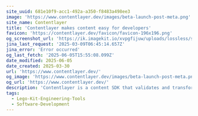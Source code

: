 ```yaml
---
site_uuid: 681e10f9-acc1-492a-a350-f8483a498ee3
image: 'https://www.contentlayer.dev/images/beta-launch-post-meta.png'
site_name: Contentlayer
title: 'Contentlayer makes content easy for developers'
favicon: 'https://contentlayer.dev/favicon/favicon-196x196.png'
og_screenshot_url: 'https://ik.imagekit.io/xvpgfijuw/uploads/lossless/screenshots/20250605_Contentlayer_og_screenshot.jpeg'
jina_last_request: '2025-03-09T06:45:14.657Z'
jina_error: 'Error occurred'
og_last_fetch: '2025-06-05T15:55:08.099Z'
date_modified: 2025-06-05
date_created: 2025-03-30
url: 'https://www.contentlayer.dev/'
og_image: 'https://www.contentlayer.dev/images/beta-launch-post-meta.png'
og_url: 'https://www.contentlayer.dev/'
description: 'Contentlayer is a content SDK that validates and transforms your content into type-safe JSON data you can easily import into your application.'
tags:
  - Lego-Kit-Engineering-Tools
  - Software-Development
---
```


